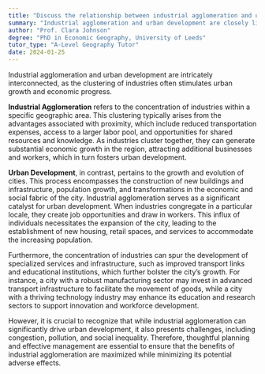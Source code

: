 ```yaml
---
title: "Discuss the relationship between industrial agglomeration and urban development"
summary: "Industrial agglomeration and urban development are closely linked, as agglomeration often leads to urban growth and economic development."
author: "Prof. Clara Johnson"
degree: "PhD in Economic Geography, University of Leeds"
tutor_type: "A-Level Geography Tutor"
date: 2024-01-25
---
```


Industrial agglomeration and urban development are intricately interconnected, as the clustering of industries often stimulates urban growth and economic progress.

**Industrial Agglomeration** refers to the concentration of industries within a specific geographic area. This clustering typically arises from the advantages associated with proximity, which include reduced transportation expenses, access to a larger labor pool, and opportunities for shared resources and knowledge. As industries cluster together, they can generate substantial economic growth in the region, attracting additional businesses and workers, which in turn fosters urban development.

**Urban Development**, in contrast, pertains to the growth and evolution of cities. This process encompasses the construction of new buildings and infrastructure, population growth, and transformations in the economic and social fabric of the city. Industrial agglomeration serves as a significant catalyst for urban development. When industries congregate in a particular locale, they create job opportunities and draw in workers. This influx of individuals necessitates the expansion of the city, leading to the establishment of new housing, retail spaces, and services to accommodate the increasing population.

Furthermore, the concentration of industries can spur the development of specialized services and infrastructure, such as improved transport links and educational institutions, which further bolster the city’s growth. For instance, a city with a robust manufacturing sector may invest in advanced transport infrastructure to facilitate the movement of goods, while a city with a thriving technology industry may enhance its education and research sectors to support innovation and workforce development.

However, it is crucial to recognize that while industrial agglomeration can significantly drive urban development, it also presents challenges, including congestion, pollution, and social inequality. Therefore, thoughtful planning and effective management are essential to ensure that the benefits of industrial agglomeration are maximized while minimizing its potential adverse effects.
    